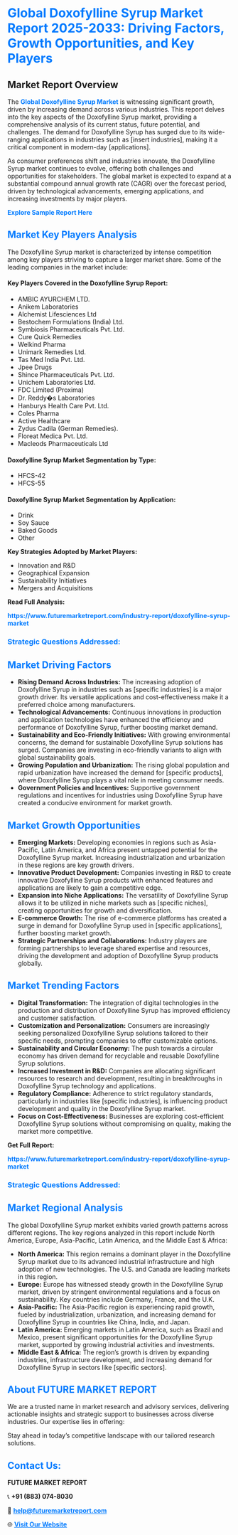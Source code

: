 <h1 style="color: #007BFF;">Global Doxofylline Syrup Market Report 2025-2033: Driving Factors, Growth Opportunities, and Key Players</h1>

<section id="overview">
<h2>Market Report Overview</h2>
<p>The <a href="https://www.futuremarketreport.com/industry-report/doxofylline-syrup-market" style="color: #007BFF; text-decoration: none;"><strong>Global Doxofylline Syrup Market</strong></a> is witnessing significant growth, driven by increasing demand across various industries. This report delves into the key aspects of the Doxofylline Syrup market, providing a comprehensive analysis of its current status, future potential, and challenges. The demand for Doxofylline Syrup has surged due to its wide-ranging applications in industries such as [insert industries], making it a critical component in modern-day [applications].</p>
<p>As consumer preferences shift and industries innovate, the Doxofylline Syrup market continues to evolve, offering both challenges and opportunities for stakeholders. The global market is expected to expand at a substantial compound annual growth rate (CAGR) over the forecast period, driven by technological advancements, emerging applications, and increasing investments by major players.</p>
</section>

<section id="overview">
<p><a href="https://www.futuremarketreport.com/request-sample/reportId=60544" style="color: #007BFF; text-decoration: none;"><strong>Explore Sample Report Here</strong></a></p>
</section>

<section id="key-players">
<h2 style="color: #007BFF;">Market Key Players Analysis</h2>
<p>The Doxofylline Syrup market is characterized by intense competition among key players striving to capture a larger market share. Some of the leading companies in the market include:</p>
<h4>Key Players Covered in the Doxofylline Syrup Report:</h4>
<ul><li>AMBIC AYURCHEM LTD.</li><li>Anikem Laboratories</li><li>Alchemist Lifesciences Ltd</li><li>Bestochem Formulations (India) Ltd.</li><li>Symbiosis Pharmaceuticals Pvt. Ltd.</li><li>Cure Quick Remedies</li><li>Welkind Pharma</li><li>Unimark Remedies Ltd.</li><li>Tas Med India Pvt. Ltd.</li><li>Jpee Drugs</li><li>Shince Pharmaceuticals Pvt. Ltd.</li><li>Unichem Laboratories Ltd.</li><li>FDC Limited (Proxima)</li><li>Dr. Reddy�s Laboratories</li><li>Hanburys Health Care Pvt. Ltd.</li><li>Coles Pharma</li><li>Active Healthcare</li><li>Zydus Cadila (German Remedies).</li><li>Floreat Medica Pvt. Ltd.</li><li>Macleods Pharmaceuticals Ltd</li></ul>
<h4>Doxofylline Syrup Market Segmentation by Type:</h4>
<ul><li>HFCS-42</li><li>HFCS-55</li></ul>

<h4>Doxofylline Syrup Market Segmentation by Application:</h4>
<ul><li>Drink</li><li>Soy Sauce</li><li>Baked Goods</li><li>Other</li></ul>
<p><strong>Key Strategies Adopted by Market Players:</strong></p>
<ul>
<li>Innovation and R&D</li>
<li>Geographical Expansion</li>
<li>Sustainability Initiatives</li>
<li>Mergers and Acquisitions</li>
</ul>
</section>

<section>
<p><strong>Read Full Analysis: </strong></p><a href="https://www.futuremarketreport.com/industry-report/doxofylline-syrup-market" style="color: #007BFF; text-decoration: none;"><strong>https://www.futuremarketreport.com/industry-report/doxofylline-syrup-market</strong></a>
<h3 style="color: #007BFF;">Strategic Questions Addressed:</h3>
</section>

<section id="driving-factors">
<h2 style="color: #007BFF;">Market Driving Factors</h2>
<ul>
<li><strong>Rising Demand Across Industries:</strong> The increasing adoption of Doxofylline Syrup in industries such as [specific industries] is a major growth driver. Its versatile applications and cost-effectiveness make it a preferred choice among manufacturers.</li>
<li><strong>Technological Advancements:</strong> Continuous innovations in production and application technologies have enhanced the efficiency and performance of Doxofylline Syrup, further boosting market demand.</li>
<li><strong>Sustainability and Eco-Friendly Initiatives:</strong> With growing environmental concerns, the demand for sustainable Doxofylline Syrup solutions has surged. Companies are investing in eco-friendly variants to align with global sustainability goals.</li>
<li><strong>Growing Population and Urbanization:</strong> The rising global population and rapid urbanization have increased the demand for [specific products], where Doxofylline Syrup plays a vital role in meeting consumer needs.</li>
<li><strong>Government Policies and Incentives:</strong> Supportive government regulations and incentives for industries using Doxofylline Syrup have created a conducive environment for market growth.</li>
</ul>
</section>

<section id="growth-opportunities">
<h2 style="color: #007BFF;">Market Growth Opportunities</h2>
<ul>
<li><strong>Emerging Markets:</strong> Developing economies in regions such as Asia-Pacific, Latin America, and Africa present untapped potential for the Doxofylline Syrup market. Increasing industrialization and urbanization in these regions are key growth drivers.</li>
<li><strong>Innovative Product Development:</strong> Companies investing in R&D to create innovative Doxofylline Syrup products with enhanced features and applications are likely to gain a competitive edge.</li>
<li><strong>Expansion into Niche Applications:</strong> The versatility of Doxofylline Syrup allows it to be utilized in niche markets such as [specific niches], creating opportunities for growth and diversification.</li>
<li><strong>E-commerce Growth:</strong> The rise of e-commerce platforms has created a surge in demand for Doxofylline Syrup used in [specific applications], further boosting market growth.</li>
<li><strong>Strategic Partnerships and Collaborations:</strong> Industry players are forming partnerships to leverage shared expertise and resources, driving the development and adoption of Doxofylline Syrup products globally.</li>
</ul>
</section>

<section id="trending-factors">
<h2 style="color: #007BFF;">Market Trending Factors</h2>
<ul>
<li><strong>Digital Transformation:</strong> The integration of digital technologies in the production and distribution of Doxofylline Syrup has improved efficiency and customer satisfaction.</li>
<li><strong>Customization and Personalization:</strong> Consumers are increasingly seeking personalized Doxofylline Syrup solutions tailored to their specific needs, prompting companies to offer customizable options.</li>
<li><strong>Sustainability and Circular Economy:</strong> The push towards a circular economy has driven demand for recyclable and reusable Doxofylline Syrup solutions.</li>
<li><strong>Increased Investment in R&D:</strong> Companies are allocating significant resources to research and development, resulting in breakthroughs in Doxofylline Syrup technology and applications.</li>
<li><strong>Regulatory Compliance:</strong> Adherence to strict regulatory standards, particularly in industries like [specific industries], is influencing product development and quality in the Doxofylline Syrup market.</li>
<li><strong>Focus on Cost-Effectiveness:</strong> Businesses are exploring cost-efficient Doxofylline Syrup solutions without compromising on quality, making the market more competitive.</li>
</ul>
</section>

<section>
<p><strong>Get Full Report: </strong></p><a href="https://www.futuremarketreport.com/industry-report/doxofylline-syrup-market" style="color: #007BFF; text-decoration: none;"><strong>https://www.futuremarketreport.com/industry-report/doxofylline-syrup-market</strong></a>
<h3 style="color: #007BFF;">Strategic Questions Addressed:</h3>
</section>


<section id="regional-analysis">
<h2 style="color: #007BFF;">Market Regional Analysis</h2>
<p>The global Doxofylline Syrup market exhibits varied growth patterns across different regions. The key regions analyzed in this report include North America, Europe, Asia-Pacific, Latin America, and the Middle East & Africa:</p>
<ul>
<li><strong>North America:</strong> This region remains a dominant player in the Doxofylline Syrup market due to its advanced industrial infrastructure and high adoption of new technologies. The U.S. and Canada are leading markets in this region.</li>
<li><strong>Europe:</strong> Europe has witnessed steady growth in the Doxofylline Syrup market, driven by stringent environmental regulations and a focus on sustainability. Key countries include Germany, France, and the U.K.</li>
<li><strong>Asia-Pacific:</strong> The Asia-Pacific region is experiencing rapid growth, fueled by industrialization, urbanization, and increasing demand for Doxofylline Syrup in countries like China, India, and Japan.</li>
<li><strong>Latin America:</strong> Emerging markets in Latin America, such as Brazil and Mexico, present significant opportunities for the Doxofylline Syrup market, supported by growing industrial activities and investments.</li>
<li><strong>Middle East & Africa:</strong> The region’s growth is driven by expanding industries, infrastructure development, and increasing demand for Doxofylline Syrup in sectors like [specific sectors].</li>
</ul>
</section>

<footer>
<h2 style="color: #007BFF;">About FUTURE MARKET REPORT</h2>
<p>We are a trusted name in market research and advisory services, delivering actionable insights and strategic support to businesses across diverse industries. Our expertise lies in offering:</p>

<p>Stay ahead in today’s competitive landscape with our tailored research solutions.</p>

<h2 style="color: #007BFF;">Contact Us:</h2>
<p><strong>FUTURE MARKET REPORT</strong></p>
<p>📞 <strong>+91 (883) 074-8030</strong></p>
<p>📧 <strong><a href="mailto:help@futuremarketreport.com" style="color: #007BFF;">help@futuremarketreport.com</a></strong></p>
<p>🌐 <strong><a href="https://www.futuremarketreport.com/" style="color: #007BFF;">Visit Our Website</a></strong></p>
</footer>